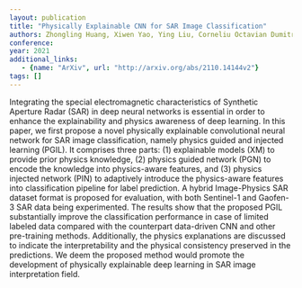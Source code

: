 ```yaml
---
layout: publication
title: "Physically Explainable CNN for SAR Image Classification"
authors: Zhongling Huang, Xiwen Yao, Ying Liu, Corneliu Octavian Dumitru, Mihai Datcu, Junwei Han
conference: 
year: 2021
additional_links: 
   - {name: "ArXiv", url: "http://arxiv.org/abs/2110.14144v2"}
tags: []
---
```

Integrating the special electromagnetic characteristics of Synthetic Aperture
Radar (SAR) in deep neural networks is essential in order to enhance the
explainability and physics awareness of deep learning. In this paper, we first
propose a novel physically explainable convolutional neural network for SAR
image classification, namely physics guided and injected learning (PGIL). It
comprises three parts: (1) explainable models (XM) to provide prior physics
knowledge, (2) physics guided network (PGN) to encode the knowledge into
physics-aware features, and (3) physics injected network (PIN) to adaptively
introduce the physics-aware features into classification pipeline for label
prediction. A hybrid Image-Physics SAR dataset format is proposed for
evaluation, with both Sentinel-1 and Gaofen-3 SAR data being experimented. The
results show that the proposed PGIL substantially improve the classification
performance in case of limited labeled data compared with the counterpart
data-driven CNN and other pre-training methods. Additionally, the physics
explanations are discussed to indicate the interpretability and the physical
consistency preserved in the predictions. We deem the proposed method would
promote the development of physically explainable deep learning in SAR image
interpretation field.